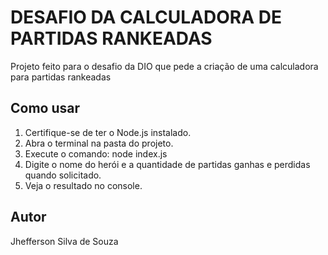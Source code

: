 # DESAFIO DA CALCULADORA DE PARTIDAS RANKEADAS 

Projeto feito para o desafio da DIO que pede a criação de  uma calculadora para partidas rankeadas

## Como usar

1. Certifique-se de ter o Node.js instalado.
2. Abra o terminal na pasta do projeto.
3. Execute o comando: node index.js
4. Digite o nome do herói e a quantidade de partidas ganhas e perdidas quando solicitado.
5. Veja o resultado no console.

## Autor 
Jhefferson Silva de Souza